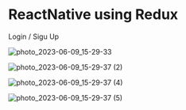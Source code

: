 # ReactNative using Redux
 Login / Sigu Up
 
 ![photo_2023-06-09_15-29-33](https://github.com/kaborkhlq/React-Native-Sign-Up/assets/137745997/0be65f08-3936-488b-9e9a-c09441469162)

 
![photo_2023-06-09_15-29-37 (2)](https://github.com/kaborkhlq/React-Native-Sign-Up/assets/137745997/3fc5980f-ba59-43e9-8a2b-0ce91392363c)


![photo_2023-06-09_15-29-37 (4)](https://github.com/kaborkhlq/React-Native-Sign-Up/assets/137745997/60832cdd-06bc-4e83-a1bb-92faf612ef08)


![photo_2023-06-09_15-29-37 (5)](https://github.com/kaborkhlq/React-Native-Sign-Up/assets/137745997/37bc844b-8608-43a2-abc2-0b5d59ca9443)




